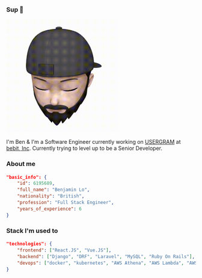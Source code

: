 ### Sup 👋

<img width="300px" src="https://github.com/imbatman4/imbatman4/blob/master/output.gif"/>

I'm Ben & I'm a Software Engineer currently working on [USERGRAM](https://www.bebit.co.jp/usergram/) at [bebit, Inc](https://github.com/bebit). Currently trying to level up to be a Senior Developer.

### About me

```json
"basic_info": {
    "id": 6195689,
    "full_name": "Benjamin Lo",
    "nationality": "British",
    "profession": "Full Stack Engineer",
    "years_of_experience": 6
}
```

### Stack I'm used to
```json
"technologies": {
    "frontend": ["React.JS", "Vue.JS"],
    "backend": ["Django", "DRF", "Laravel", "MySQL", "Ruby On Rails"],
    "devops": ["docker", "kubernetes", "AWS Athena", "AWS Lambda", "AWS DynamoDB"]
}
```
